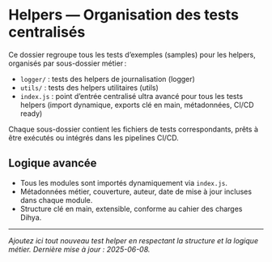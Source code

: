 # Helpers — Organisation des tests centralisés

Ce dossier regroupe tous les tests d’exemples (samples) pour les helpers, organisés par sous-dossier métier :

- `logger/` : tests des helpers de journalisation (logger)
- `utils/` : tests des helpers utilitaires (utils)
- `index.js` : point d’entrée centralisé ultra avancé pour tous les tests helpers (import dynamique, exports clé en main, métadonnées, CI/CD ready)

Chaque sous-dossier contient les fichiers de tests correspondants, prêts à être exécutés ou intégrés dans les pipelines CI/CD.

## Logique avancée
- Tous les modules sont importés dynamiquement via `index.js`.
- Métadonnées métier, couverture, auteur, date de mise à jour incluses dans chaque module.
- Structure clé en main, extensible, conforme au cahier des charges Dihya.

---

*Ajoutez ici tout nouveau test helper en respectant la structure et la logique métier. Dernière mise à jour : 2025-06-08.*
